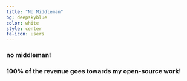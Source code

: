 ```yaml
---
title: "No Middleman"
bg: deepskyblue
color: white
style: center
fa-icon: users
---
```


### no middleman!
### 100% of the revenue goes towards my open-source work!
